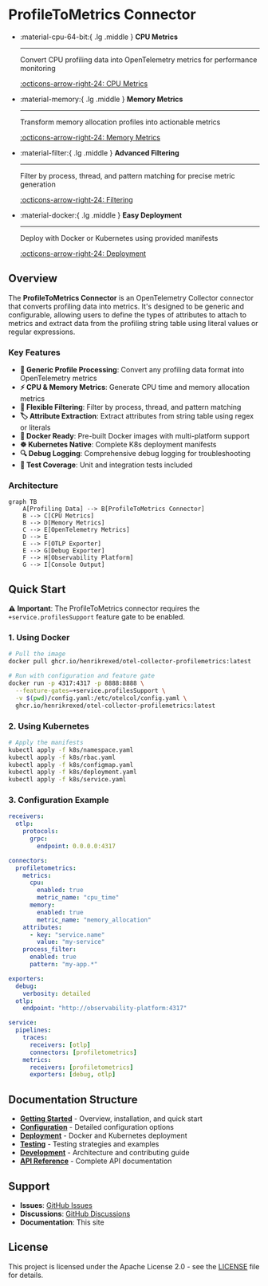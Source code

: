 # ProfileToMetrics Connector

<div class="grid cards" markdown>

-   :material-cpu-64-bit:{ .lg .middle } **CPU Metrics**

    ---

    Convert CPU profiling data into OpenTelemetry metrics for performance monitoring

    [:octicons-arrow-right-24: CPU Metrics](configuration/connector-config.md#cpu-metrics)

-   :material-memory:{ .lg .middle } **Memory Metrics**

    ---

    Transform memory allocation profiles into actionable metrics

    [:octicons-arrow-right-24: Memory Metrics](configuration/connector-config.md#memory-metrics)

-   :material-filter:{ .lg .middle } **Advanced Filtering**

    ---

    Filter by process, thread, and pattern matching for precise metric generation

    [:octicons-arrow-right-24: Filtering](configuration/connector-config.md#filtering)

-   :material-docker:{ .lg .middle } **Easy Deployment**

    ---

    Deploy with Docker or Kubernetes using provided manifests

    [:octicons-arrow-right-24: Deployment](deployment/docker.md)

</div>

## Overview

The **ProfileToMetrics Connector** is an OpenTelemetry Collector connector that converts profiling data into metrics. It's designed to be generic and configurable, allowing users to define the types of attributes to attach to metrics and extract data from the profiling string table using literal values or regular expressions.

### Key Features

- **🔄 Generic Profile Processing**: Convert any profiling data format into OpenTelemetry metrics
- **⚡ CPU & Memory Metrics**: Generate CPU time and memory allocation metrics
- **🎯 Flexible Filtering**: Filter by process, thread, and pattern matching
- **🏷️ Attribute Extraction**: Extract attributes from string table using regex or literals
- **🐳 Docker Ready**: Pre-built Docker images with multi-platform support
- **☸️ Kubernetes Native**: Complete K8s deployment manifests
- **🔍 Debug Logging**: Comprehensive debug logging for troubleshooting
- **🧪 Test Coverage**: Unit and integration tests included

### Architecture

```mermaid
graph TB
    A[Profiling Data] --> B[ProfileToMetrics Connector]
    B --> C[CPU Metrics]
    B --> D[Memory Metrics]
    C --> E[OpenTelemetry Metrics]
    D --> E
    E --> F[OTLP Exporter]
    E --> G[Debug Exporter]
    F --> H[Observability Platform]
    G --> I[Console Output]
```

## Quick Start

**⚠️ Important**: The ProfileToMetrics connector requires the `+service.profilesSupport` feature gate to be enabled.

### 1. Using Docker

```bash
# Pull the image
docker pull ghcr.io/henrikrexed/otel-collector-profilemetrics:latest

# Run with configuration and feature gate
docker run -p 4317:4317 -p 8888:8888 \
  --feature-gates=+service.profilesSupport \
  -v $(pwd)/config.yaml:/etc/otelcol/config.yaml \
  ghcr.io/henrikrexed/otel-collector-profilemetrics:latest
```

### 2. Using Kubernetes

```bash
# Apply the manifests
kubectl apply -f k8s/namespace.yaml
kubectl apply -f k8s/rbac.yaml
kubectl apply -f k8s/configmap.yaml
kubectl apply -f k8s/deployment.yaml
kubectl apply -f k8s/service.yaml
```

### 3. Configuration Example

```yaml
receivers:
  otlp:
    protocols:
      grpc:
        endpoint: 0.0.0.0:4317

connectors:
  profiletometrics:
    metrics:
      cpu:
        enabled: true
        metric_name: "cpu_time"
      memory:
        enabled: true
        metric_name: "memory_allocation"
    attributes:
      - key: "service.name"
        value: "my-service"
    process_filter:
      enabled: true
      pattern: "my-app.*"

exporters:
  debug:
    verbosity: detailed
  otlp:
    endpoint: "http://observability-platform:4317"

service:
  pipelines:
    traces:
      receivers: [otlp]
      connectors: [profiletometrics]
    metrics:
      receivers: [profiletometrics]
      exporters: [debug, otlp]
```

## Documentation Structure

- **[Getting Started](getting-started/overview.md)** - Overview, installation, and quick start
- **[Configuration](configuration/connector-config.md)** - Detailed configuration options
- **[Deployment](deployment/docker.md)** - Docker and Kubernetes deployment
- **[Testing](testing/unit-tests.md)** - Testing strategies and examples
- **[Development](development/architecture.md)** - Architecture and contributing guide
- **[API Reference](api/connector-api.md)** - Complete API documentation

## Support

- **Issues**: [GitHub Issues](https://github.com/henrikrexed/profiletoMetrics/issues)
- **Discussions**: [GitHub Discussions](https://github.com/henrikrexed/profiletoMetrics/discussions)
- **Documentation**: This site

## License

This project is licensed under the Apache License 2.0 - see the [LICENSE](https://github.com/henrikrexed/profiletoMetrics/blob/main/LICENSE) file for details.
